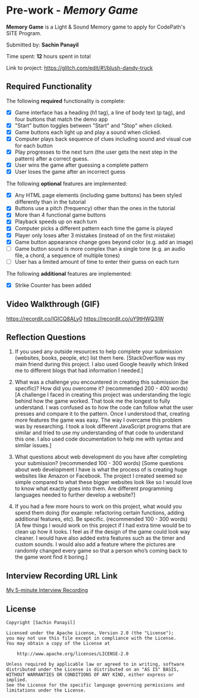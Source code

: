 # Pre-work - *Memory Game*

**Memory Game** is a Light & Sound Memory game to apply for CodePath's SITE Program. 

Submitted by: **Sachin Panayil**

Time spent: **12** hours spent in total

Link to project: https://glitch.com/edit/#!/blush-dandy-truck

## Required Functionality

The following **required** functionality is complete:

* [x] Game interface has a heading (h1 tag), a line of body text (p tag), and four buttons that match the demo app
* [x] "Start" button toggles between "Start" and "Stop" when clicked. 
* [x] Game buttons each light up and play a sound when clicked. 
* [x] Computer plays back sequence of clues including sound and visual cue for each button
* [x] Play progresses to the next turn (the user gets the next step in the pattern) after a correct guess. 
* [x] User wins the game after guessing a complete pattern
* [x] User loses the game after an incorrect guess

The following **optional** features are implemented:

* [x] Any HTML page elements (including game buttons) has been styled differently than in the tutorial
* [x] Buttons use a pitch (frequency) other than the ones in the tutorial
* [x] More than 4 functional game buttons
* [x] Playback speeds up on each turn
* [x] Computer picks a different pattern each time the game is played
* [x] Player only loses after 3 mistakes (instead of on the first mistake)
* [x] Game button appearance change goes beyond color (e.g. add an image)
* [ ] Game button sound is more complex than a single tone (e.g. an audio file, a chord, a sequence of multiple tones)
* [ ] User has a limited amount of time to enter their guess on each turn

The following **additional** features are implemented:

- [x] Strike Counter has been added

## Video Walkthrough (GIF)

https://recordit.co/IGICQ8ALy0
https://recordit.co/uY9tHWQ3lW

## Reflection Questions
1. If you used any outside resources to help complete your submission (websites, books, people, etc) list them here. 
[StackOverflow was my main friend during this project. I also used Google heavily which linked me to different blogs that had information I needed.]

2. What was a challenge you encountered in creating this submission (be specific)? How did you overcome it? (recommended 200 - 400 words) 
[A challenge I faced in creating this project was understanding the logic behind how the game worked. That took me the longest to fully understand. I was confused as to how the code can follow what the user presses and compare it to the pattern. Once I understood that, creating more features the game was easy. The way I overcame this problem was by researching. I took a look different JavaScript programs that are similar and tried to use my understanding of that code to understand this one. I also used code documentation to help me with syntax and similar issues.]

3. What questions about web development do you have after completing your submission? (recommended 100 - 300 words) 
[Some questions about web development I have is what the process of is creating huge websites like Amazon or Facebook.  The project I created seemed so simple compared to what these bigger websites look like so I would love to know what exactly goes into them. Are different programming languages needed to further develop a website?]

4. If you had a few more hours to work on this project, what would you spend them doing (for example: refactoring certain functions, adding additional features, etc). Be specific. (recommended 100 - 300 words) 
[A few things I would work on this project if I had extra time would be to clean up how it looks. I feel as if the design of the game could look way cleaner. I would have also added extra features such as the timer and custom sounds. I would also add a feature where the pictures are randomly changed every game so that a person who’s coming back to the game wont find it boring.]


## Interview Recording URL Link

[My 5-minute Interview Recording](https://drive.google.com/file/d/1u_FIPcJpI3oK7_yVtzPwWo7AfiTddB9p/view?usp=sharing)


## License

    Copyright [Sachin Panayil]

    Licensed under the Apache License, Version 2.0 (the "License");
    you may not use this file except in compliance with the License.
    You may obtain a copy of the License at

        http://www.apache.org/licenses/LICENSE-2.0

    Unless required by applicable law or agreed to in writing, software
    distributed under the License is distributed on an "AS IS" BASIS,
    WITHOUT WARRANTIES OR CONDITIONS OF ANY KIND, either express or implied.
    See the License for the specific language governing permissions and
    limitations under the License.
